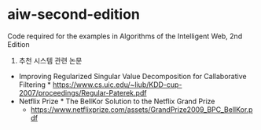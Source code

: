 # aiw-second-edition
Code required for the examples in Algorithms of the Intelligent Web, 2nd Edition

1. 추천 시스템 관련 논문 
  *  Improving Regularized Singular Value Decomposition for Callaborative Filtering 
    *    https://www.cs.uic.edu/~liub/KDD-cup-2007/proceedings/Regular-Paterek.pdf 
  *  Netflix Prize 
    *    The BellKor  Solution to the Netflix Grand Prize
      *    https://www.netflixprize.com/assets/GrandPrize2009_BPC_BellKor.pdf  
